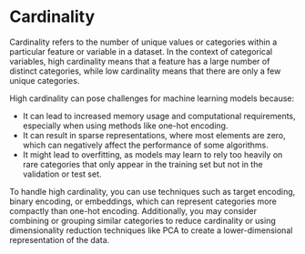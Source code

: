 # Cardinality

Cardinality refers to the number of unique values or categories within a particular feature or variable in a dataset. In the context of categorical variables, high cardinality means that a feature has a large number of distinct categories, while low cardinality means that there are only a few unique categories.

High cardinality can pose challenges for machine learning models because:

- It can lead to increased memory usage and computational requirements, especially when using methods like one-hot encoding.
- It can result in sparse representations, where most elements are zero, which can negatively affect the performance of some algorithms.
- It might lead to overfitting, as models may learn to rely too heavily on rare categories that only appear in the training set but not in the validation or test set.

To handle high cardinality, you can use techniques such as target encoding, binary encoding, or embeddings, which can represent categories more compactly than one-hot encoding. Additionally, you may consider combining or grouping similar categories to reduce cardinality or using dimensionality reduction techniques like PCA to create a lower-dimensional representation of the data.

